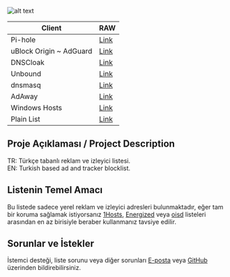![alt text](https://github.com/saurane/Turkish-Blocklist/blob/master/banner.png)


| Client | RAW |
| ------------ | ------------ |
| Pi-hole | [Link](https://raw.githubusercontent.com/saurane/Turkish-Blocklist/master/Blocklist/domains.txt "Link") |
| uBlock Origin ~ AdGuard | [Link](https://raw.githubusercontent.com/saurane/Turkish-Blocklist/master/Blocklist/adblock.txt "Link") |
| DNSCloak | [Link](https://raw.githubusercontent.com/saurane/Turkish-Blocklist/master/Blocklist/wildcards.txt "Link") |
| Unbound | [Link](https://raw.githubusercontent.com/saurane/Turkish-Blocklist/master/Blocklist/unbound.conf "Link") |
| dnsmasq | [Link](https://raw.githubusercontent.com/saurane/Turkish-Blocklist/master/Blocklist/dnsmasq.conf "Link") |
| AdAway | [Link](https://raw.githubusercontent.com/saurane/Turkish-Blocklist/master/Blocklist/hosts.txt "Link") |
| Windows Hosts | [Link](https://raw.githubusercontent.com/saurane/Turkish-Blocklist/master/Blocklist/hosts.win "Link") |
| Plain List | [Link](https://raw.githubusercontent.com/saurane/Turkish-Blocklist/master/Blocklist/plain.txt "Link") |

## Proje Açıklaması / Project Description
TR: Türkçe tabanlı reklam ve izleyici listesi.<br/>
EN: Turkish based ad and tracker blocklist.

## Listenin Temel Amacı
Bu listede sadece yerel reklam ve izleyici adresleri bulunmaktadır, eğer tam bir koruma sağlamak istiyorsanız [1Hosts](https://github.com/badmojr/1Hosts), [Energized](https://github.com/EnergizedProtection/block) veya [oisd](https://github.com/ookangzheng/dbl-oisd-nl) listeleri arasından en az birisiyle beraber kullanmanız tavsiye edilir.

## Sorunlar ve İstekler
İstemci desteği, liste sorunu veya diğer sorunları [E-posta](mailto:saurane@protonmail.com) veya [GitHub](https://github.com/saurane/Turkish-Blocklist/issues) üzerinden bildirebilirsiniz.
